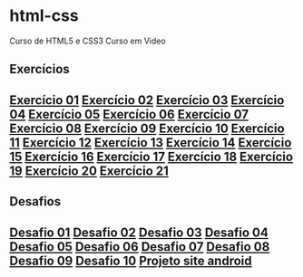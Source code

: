 # html-css
 Curso de HTML5 e CSS3 Curso em Video

<h2>Exercícios<h2>
<a href="./exercícios/ex001.html">Exercício 01</a>
<a href="./exercícios/ex002.html">Exercício 02</a>
<a href="./exercícios/ex003.html">Exercício 03</a>
<a href="./exercícios/ex004.html">Exercício 04</a>
<a href="./exercícios/ex005.html">Exercício 05</a>
<a href="./exercícios/ex006.html">Exercício 06</a>
<a href="./exercícios/ex007.html">Exercício 07</a>
<a href="./exercícios/ex008.html">Exercício 08</a>
<a href="./exercícios/ex009.html">Exercício 09</a>
<a href="./exercícios/ex010.html">Exercício 10</a>
<a href="./exercícios/ex011.html">Exercício 11</a>
<a href="./exercícios/ex012.html">Exercício 12</a>
<a href="./exercícios/ex013.html">Exercício 13</a>
<a href="./exercícios/ex014.html">Exercício 14</a>
<a href="./exercícios/ex015.html">Exercício 15</a>
<a href="./exercícios/ex016.html">Exercício 16</a>
<a href="./exercícios/ex017.html">Exercício 17</a>
<a href="./exercícios/ex018.html">Exercício 18</a>
<a href="./exercícios/ex019.html">Exercício 19</a>
<a href="./exercícios/ex020.html">Exercício 20</a>
<a href="./exercícios/ex021.html">Exercício 21</a>

<h2>Desafios<h2>
<a href="./exercícios/d001.html">Desafio 01</a>
<a href="./exercícios/d002.html">Desafio 02</a>
<a href="./exercícios/d003.html">Desafio 03</a>
<a href="./exercícios/d004.html">Desafio 04</a>
<a href="./exercícios/d005.html">Desafio 05</a>
<a href="./exercícios/d006.html">Desafio 06</a>
<a href="./exercícios/d007.html">Desafio 07</a>
<a href="./exercícios/d008.html">Desafio 08</a>
<a href="./exercícios/d009.html">Desafio 09</a>
<a href="./exercícios/d010.html">Desafio 10</a>
<a href="./exercícios/d010(1).html">Projeto site android</a>